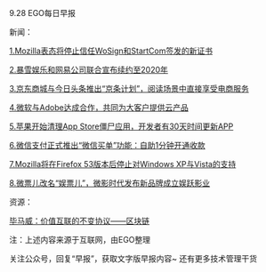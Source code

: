 9.28 EGO每日早报

新闻：

[1.Mozilla表态将停止信任WoSign和StartCom签发的新证书](http://www.solidot.org/story?sid=49821)

[2.暴雪娱乐和网易公司联合宣布续约至2020年](http://games.sina.com.cn/o/z/wow/2016-09-27/fxwevmf2357116.shtml)

[3.京东商城与今日头条推出“京条计划”，阅读场景中直接享受电商服务](http://it.sohu.com/20160927/n469282735.shtml)

[4.微软与Adobe达成合作，共同为大客户提供云产品](http://www.ifanr.com/723498)

[5.苹果开始清理App Store僵尸应用，开发者有30天时间更新APP](https://news.cnblogs.com/n/554219/)

[6.微信支付正式推出“微信买单”功能：自助1分钟开通收款](https://news.cnblogs.com/n/554237/)

[7.Mozilla将在Firefox 53版本后停止对Windows XP与Vista的支持](http://www.cnbeta.com/articles/543383.htm)

[8.微票儿改名“娱票儿”，微影时代发布新品牌成立娱跃影业](http://36kr.com/p/5053647.html)

资源：

[毕马威：价值互联的不变协议——区块链](https://assets.kpmg.com/content/dam/kpmg/cn/pdf/zh/2016/09/blockchain-consensus.pdf)

注：上述内容来源于互联网，由EGO整理

关注公众号，回复“早报”，获取文字版早报内容~
还有更多技术管理干货
